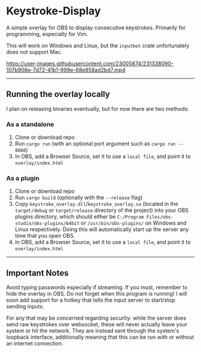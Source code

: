 # Keystroke-Display
A simple overlay for OBS to display consecutive keystrokes. Primarily for programming, especially for Vim.

This will work on Windows and Linux, but the `inputbot` crate unfortunately does not support Mac.

https://user-images.githubusercontent.com/23005874/231338090-107b908e-7d72-41b1-999e-68e858ad2bd7.mp4

---
## Running the overlay locally
I plan on releasing binaries eventually, but for now there are two methods:

### As a standalone
1. Clone or download repo
2. Run `cargo run` (with an optional port argument such as `cargo run -- 8080`)
3. In OBS, add a Browser Source, set it to use a `local file`, and point it to `overlay/index.html`

### As a plugin
1. Clone or download repo
2. Run `cargo build` (optionally with the `--release` flag)
3. Copy `keystroke_overlay.dll`/`keystroke_overlay.so` (located in the `target/debug` or `target/release` directory of the project) into your OBS plugins directory, which should either be `C:/Program Files/obs-studio/obs-plugins/64bit` or `/usr/bin/obs-plugins/` on Windows and Linux respectively. Doing this will automatically start up the server any time that you open OBS.
4. In OBS, add a Browser Source, set it to use a `local file`, and point it to `overlay/index.html`

---
## Important Notes
Avoid typing passwords especially if streaming. If you must, remember to hide the overlay in OBS. Do not forget when this program is running! I will soon add support for a hotkey that tells the input server to start/stop sending inputs.

For any that may be concerned regarding security: while the server does send raw keystrokes over websocket, these will never actually leave your system or hit the network. They are instead sent through the system's loopback interface, additionally meaning that this can be run with or without an internet connection.
